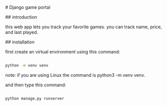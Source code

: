 \# Django game portal

\## introduction

this web app lets you track your favorite games. you can track name, price, and last played.

\## installation

first create an virtual environment using this command:

```bash

python -m venv venv

```

note: if you are using Linux the command is python3 -m venv venv.

and then type this command:

```bash

python manage.py runserver

```

